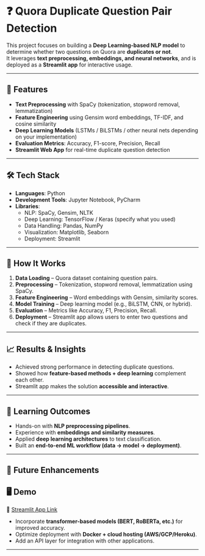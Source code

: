 # ❓ Quora Duplicate Question Pair Detection

This project focuses on building a **Deep Learning-based NLP model** to determine whether two questions on Quora are **duplicates or not**.  
It leverages **text preprocessing, embeddings, and neural networks**, and is deployed as a **Streamlit app** for interactive usage.  

---

## 📌 Features

- **Text Preprocessing** with SpaCy (tokenization, stopword removal, lemmatization)  
- **Feature Engineering** using Gensim word embeddings, TF-IDF, and cosine similarity  
- **Deep Learning Models** (LSTMs / BiLSTMs / other neural nets depending on your implementation)  
- **Evaluation Metrics**: Accuracy, F1-score, Precision, Recall  
- **Streamlit Web App** for real-time duplicate question detection  

---

## 🛠️ Tech Stack

- **Languages**: Python  
- **Development Tools**: Jupyter Notebook, PyCharm  
- **Libraries**:  
  - NLP: SpaCy, Gensim, NLTK  
  - Deep Learning: TensorFlow / Keras (specify what you used)  
  - Data Handling: Pandas, NumPy  
  - Visualization: Matplotlib, Seaborn  
  - Deployment: Streamlit  

---

## 🚀 How It Works

1. **Data Loading** – Quora dataset containing question pairs.  
2. **Preprocessing** – Tokenization, stopword removal, lemmatization using SpaCy.  
3. **Feature Engineering** – Word embeddings with Gensim, similarity scores.  
4. **Model Training** – Deep learning model (e.g., BiLSTM, CNN, or hybrid).  
5. **Evaluation** – Metrics like Accuracy, F1, Precision, Recall.  
6. **Deployment** – Streamlit app allows users to enter two questions and check if they are duplicates.  

---

## 📈 Results & Insights

- Achieved strong performance in detecting duplicate questions.  
- Showed how **feature-based methods + deep learning** complement each other.  
- Streamlit app makes the solution **accessible and interactive**.  

---

## 🎯 Learning Outcomes

- Hands-on with **NLP preprocessing pipelines**.  
- Experience with **embeddings and similarity measures**.  
- Applied **deep learning architectures** to text classification.  
- Built an **end-to-end ML workflow (data → model → deployment)**.  

---

## 🔮 Future Enhancements

## 🖥️ Demo

🔗 [Streamlit App Link](https://quorapredictor.streamlit.app/) 

- Incorporate **transformer-based models (BERT, RoBERTa, etc.)** for improved accuracy.  
- Optimize deployment with **Docker + cloud hosting (AWS/GCP/Heroku)**.  
- Add an API layer for integration with other applications.  

---
